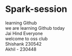 # Spark-session
learning Github
<br>
we are learning Github today
<br>
Jai Hind Everyone
<br>
welcome to oss club
<br>
Shishank 230542
<br>
Akhil - 230448
<br>
